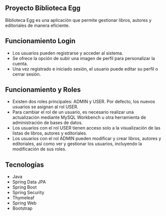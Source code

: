 ## Proyecto Biblioteca Egg

Biblioteca Egg es una aplicación que permite gestionar libros, autores y editoriales de manera eficiente.

## Funcionamiento Login

* Los usuarios pueden registrarse y acceder al sistema.
* Se ofrece la opción de subir una imagen de perfil para personalizar la cuenta.
* Una vez registrado e iniciado sesión, el usuario puede editar su perfil o cerrar sesión.


## Funcionamiento y Roles

* Existen dos roles principales: ADMIN y USER. Por defecto, los nuevos usuarios se asignan al rol USER.
* Para cambiar el rol de un usuario, es necesario realizar una actualización mediante MySQL Workbench u otra herramienta de administración de bases de datos.
* Los usuarios con el rol USER tienen acceso solo a la visualización de las listas de libros, autores y editoriales.
* Los usuarios con el rol ADMIN pueden modificar y crear libros, autores y editoriales, así como ver y gestionar los usuarios, incluyendo la modificación de sus roles.


## Tecnologías

* Java
* Spring Data JPA 
* Spring Boot
* Spring Security
* Thymeleaf
* Spring Web
* Bootstrap






